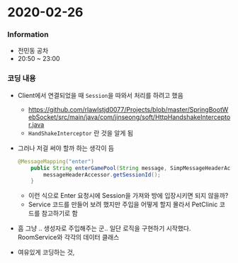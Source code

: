# 2020-02-26

### Information

- 전민동 공차
- 20:50 ~ 23:00

### 코딩 내용

- Client에서 연결되었을 때 ```Session```을 따와서 처리를 하려고 했음 

  - https://github.com/rlawlstjd0077/Projects/blob/master/SpringBootWebSocket/src/main/java/com/jinseong/soft/HttpHandshakeInterceptor.java
  - ```HandShakeInterceptor``` 란 것을 알게 됨

- 그러나 저걸 써야 할까 하는 생각이 듬 

  ```java
  @MessageMapping("enter")
      public String enterGamePool(String message, SimpMessageHeaderAccessor messageHeaderAccessor) {
          messageHeaderAccessor.getSessionId();
      }
  ```

  - 이런 식으로 Enter 요청시에 Session을 가져와 방에 입장시키면 되지 않을까?
  - Service 코드를 만들어 보려 했지만 주입을 어떻게 할지 몰라서 PetClinic 코드를 참고하기로 함

- 흠 그냥 .. 생성자로 주입해주는 군.. 일단 로직을 구현하기 시작했다. RoomService와 각각의 데이터 클래스

- 여유있게 코딩하는 것,